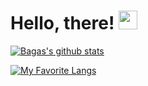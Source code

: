 # Hello, there! <img src="https://raw.githubusercontent.com/MartinHeinz/MartinHeinz/master/wave.gif" width="30px">

[![Bagas's github stats](https://github-readme-stats.vercel.app/api?username=w1th0ut)](https://github.com/anuraghazra/github-readme-stats)

[![My Favorite Langs](https://github-readme-stats.vercel.app/api/top-langs/?username=w1th0ut)](https://github.com/anuraghazra/github-readme-stats)
